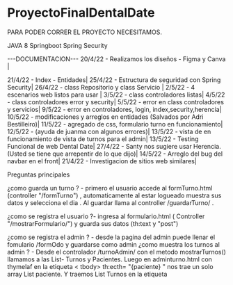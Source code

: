 # ProyectoFinalDentalDate

PARA PODER CORRER EL PROYECTO NECESITAMOS. 

JAVA 8
Springboot 
Spring Security 

---DOCUMENTACION---
20/4/22 - Realizamos los diseños - Figma y Canva |

21/4/22 - Index - Entidades|
25/4/22 - Estructura de seguridad con Spring Security|
26/4/22 - class Repositorio y class Servicio |
2/5/22 - 4 escenarios web listos para usar |
3/5/22 - class controladores listas| 
4/5/22 - class controladores error y security| 
5/5/22 - error en class controladores y servicios| 
9/5/22 - error en controladores, login, index,security,herencia| 
10/5/22 - modificaciones y arreglos en entidades (Salvados por Adri Bestilleiro)| 
11/5/22 - agregado de css, formulario turno en funcionamiento| 
12/5/22 - (ayuda de juanma con algunos errores)| 
13/5/22 - vista de en funcionamiento   de vista de turnos para el admin| 
13/5/22 - Testing Funcional de web Dental Date| 
27/4/22 - Santy nos sugiere usar Herencia. (Usted se tiene que arrepentir de lo que dijo)| 
14/5/22 - Arreglo del bug del navbar en el front| 
21/4/22 - Investigacion de sitios web similares|


Preguntas principales

¿como guarda un turno ? - primero el usuario accede al formTurno.html (controller "/formTurno") , automaticamente al estar logueado muestra sus datos y selecciona el dia . Al guardar llama al controller /guardarTurno/ .

¿como se registra el usuario ?- ingresa al formulario.html ( Controller "/mostrarFormulario/") y guarda sus datos  (th:text y "post")

¿como se registra el admin ? - desde la pagina del admin puede llenar el fomulario /formOdo y guardarse como admin
¿como muestra los turnos al admin ? - Desde el controlador /turnoAdmin/  con el metodo mostrarTurnos() 
llamamos a las List- Turnos y Pacientes. Luego en adminturno.html con thymelaf en  la etiqueta < tbody> th:ecth= "{paciente} "
nos trae un solo array List paciente. Y traemos List Turnos en la etiqueta <p th:etch= ${turnos] >

  

